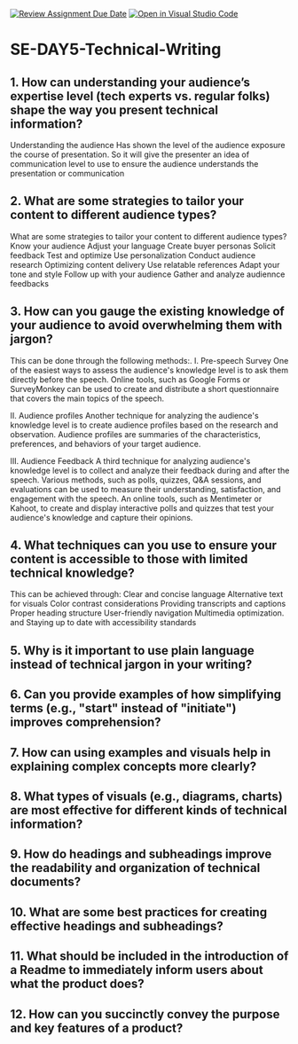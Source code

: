 [![Review Assignment Due Date](https://classroom.github.com/assets/deadline-readme-button-22041afd0340ce965d47ae6ef1cefeee28c7c493a6346c4f15d667ab976d596c.svg)](https://classroom.github.com/a/zsAR-pyY)
[![Open in Visual Studio Code](https://classroom.github.com/assets/open-in-vscode-2e0aaae1b6195c2367325f4f02e2d04e9abb55f0b24a779b69b11b9e10269abc.svg)](https://classroom.github.com/online_ide?assignment_repo_id=15940568&assignment_repo_type=AssignmentRepo)
# SE-DAY5-Technical-Writing
## 1. How can understanding your audience’s expertise level (tech experts vs. regular folks) shape the way you present technical information?
Understanding the audience
Has shown the level of the audience exposure the course of presentation. So it will give the presenter an idea of communication level to use to ensure the audience understands the presentation or communication


## 2. What are some strategies to tailor your content to different audience types?
What are some strategies to tailor your content to different audience types?
Know your audience
Adjust your language
Create buyer personas
Solicit feedback
Test and optimize
Use personalization
Conduct audience research
Optimizing content delivery
Use relatable references
Adapt your tone and style
Follow up with your audience
Gather and analyze audiennce feedbacks 

## 3. How can you gauge the existing knowledge of your audience to avoid overwhelming them with jargon?
This can be done through the following methods:.
I.  Pre-speech Survey 
One of the easiest ways to assess the audience's knowledge level is to ask them directly before the speech. Online tools, such as Google Forms or SurveyMonkey can be used to create and distribute a short questionnaire that covers the main topics of the speech. 

II. Audience profiles
Another technique for analyzing the audience's knowledge level is to create audience profiles based on the research and observation. Audience profiles are summaries of the characteristics, preferences, and behaviors of your target audience.

III. Audience Feedback
A third technique for analyzing audience's knowledge level is to collect and analyze their feedback during and after the speech. Various methods, such as polls, quizzes, Q&A sessions, and evaluations can be used to measure their understanding, satisfaction, and engagement with the speech. An online tools, such as Mentimeter or Kahoot, to create and display interactive polls and quizzes that test your audience's knowledge and capture their opinions.

## 4. What techniques can you use to ensure your content is accessible to those with limited technical knowledge?
This can be achieved through: 
Clear and concise language
Alternative text for visuals
Color contrast considerations
Providing transcripts and captions 
Proper heading structure
User-friendly navigation
Multimedia optimization.          and 
Staying up to date with accessibility standards


## 5. Why is it important to use plain language instead of technical jargon in your writing?
## 6. Can you provide examples of how simplifying terms (e.g., "start" instead of "initiate") improves comprehension?
## 7. How can using examples and visuals help in explaining complex concepts more clearly?
## 8. What types of visuals (e.g., diagrams, charts) are most effective for different kinds of technical information?
## 9. How do headings and subheadings improve the readability and organization of technical documents?
## 10. What are some best practices for creating effective headings and subheadings?
## 11. What should be included in the introduction of a Readme to immediately inform users about what the product does?
## 12. How can you succinctly convey the purpose and key features of a product?
